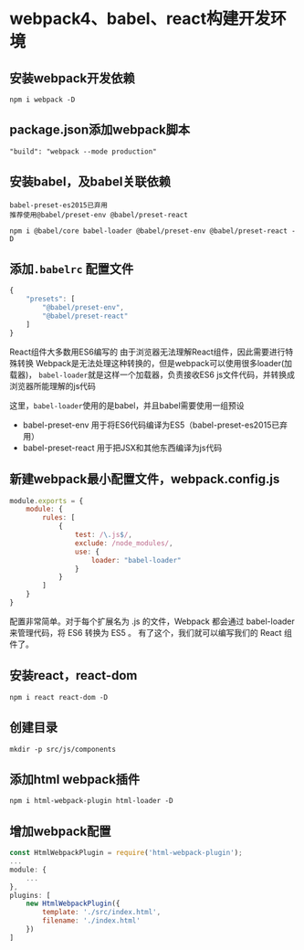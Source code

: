# webpack4、babel、react构建开发环境


## 安装webpack开发依赖
```
npm i webpack -D
```

## package.json添加webpack脚本
```
"build": "webpack --mode production"
```

## 安装babel，及babel关联依赖

    babel-preset-es2015已弃用
    推荐使用@babel/preset-env @babel/preset-react

```
npm i @babel/core babel-loader @babel/preset-env @babel/preset-react -D
```

## 添加`.babelrc` 配置文件
```javascript
{
    "presets": [
        "@babel/preset-env",
        "@babel/preset-react"
    ]
}
```

React组件大多数用ES6编写的
由于浏览器无法理解React组件，因此需要进行特殊转换
Webpack是无法处理这种转换的，但是webpack可以使用很多loader(加载器)，
`babel-loader`就是这样一个加载器，负责接收ES6 js文件代码，并转换成浏览器所能理解的js代码

这里，`babel-loader`使用的是babel，并且babel需要使用一组预设
- babel-preset-env 用于将ES6代码编译为ES5（babel-preset-es2015已弃用）
- babel-preset-react 用于把JSX和其他东西编译为js代码


## 新建webpack最小配置文件，webpack.config.js
```javascript
module.exports = {
    module: {
        rules: [
            {
                test: /\.js$/,
                exclude: /node_modules/,
                use: {
                    loader: "babel-loader"
                }
            }
        ]
    }
}
```

配置非常简单。对于每个扩展名为 .js 的文件，Webpack 都会通过 babel-loader 来管理代码，将 ES6 转换为 ES5 。
有了这个，我们就可以编写我们的 React 组件了。

## 安装react，react-dom
```
npm i react react-dom -D
```

## 创建目录
```
mkdir -p src/js/components
```


## 添加html webpack插件
```
npm i html-webpack-plugin html-loader -D
```

## 增加webpack配置
```javascript
const HtmlWebpackPlugin = require('html-webpack-plugin');
...
module: {
    ...
},
plugins: [
    new HtmlWebpackPlugin({
        template: './src/index.html',
        filename: './index.html'
    })
]
```